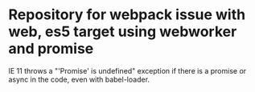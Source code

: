# Repository for webpack issue with web, es5 target using webworker and promise

IE 11 throws a "'Promise' is undefined" exception if there is a promise or async in the code, even with babel-loader.
